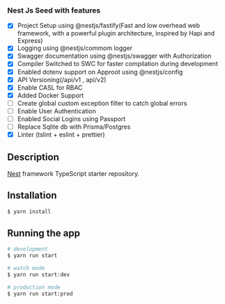 ### Nest Js Seed with features

- [x] Project Setup using @nestjs/fastify(Fast and low overhead web framework, with a powerful plugin architecture, inspired by Hapi and Express)
- [x] Logging using @nestjs/commom logger
- [x] Swagger documentation using @nestjs/swagger with Authorization
- [x] Compiler Switched to SWC for faster compilation during development
- [x] Enabled dotenv support on Approot using @nestjs/config
- [x] API Versioning(/api/v1 , api/v2)
- [x] Enable CASL for RBAC
- [x] Added Docker Support
- [ ] Create global custom exception filter to catch global errors
- [ ] Enable User Authentication
- [ ] Enabled Social Logins using Passport
- [ ] Replace Sqlite db with Prisma/Postgres
- [x] Linter (tslint + eslint + prettier)

## Description

[Nest](https://github.com/nestjs/nest) framework TypeScript starter repository.

## Installation

```bash
$ yarn install
```

## Running the app

```bash
# development
$ yarn run start

# watch mode
$ yarn run start:dev

# production mode
$ yarn run start:prod
```
